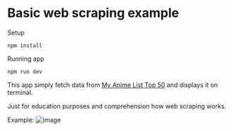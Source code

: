 # Basic web scraping example

Setup

`npm install`

Running app

`npm run dev`

This app simply fetch data from [My Anime List Top 50](https://myanimelist.net/topanime.php) and displays it on terminal.

Just for education purposes and comprehension how web scraping works.

Example:
![image](https://user-images.githubusercontent.com/39680004/135189094-40e9ca98-ee77-4691-8570-ab1f314139dc.png)
